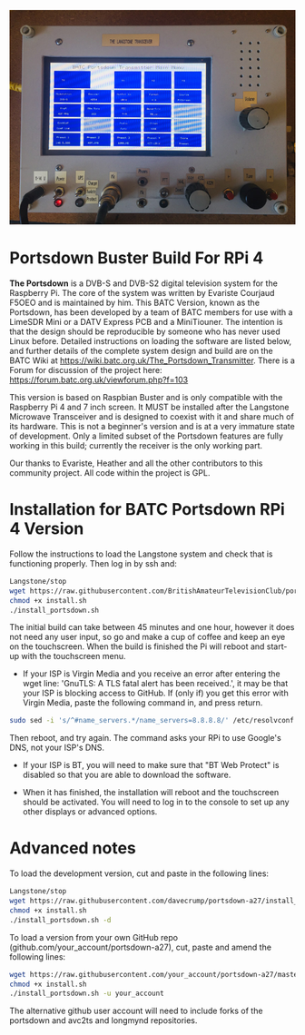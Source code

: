 ![portsdown banner](/doc/img/Portsdown_A27.jpg)
# Portsdown Buster Build For RPi 4

**The Portsdown** is a DVB-S and DVB-S2 digital television system for the Raspberry Pi.  The core of the system was written by Evariste Courjaud F5OEO and is maintained by him.  This BATC Version, known as the Portsdown, has been developed by a team of BATC members for use with a LimeSDR Mini or a DATV Express PCB and a MiniTiouner.  The intention is that the design should be reproducible by someone who has never used Linux before.  Detailed instructions on loading the software are listed below, and further details of the complete system design and build are on the BATC Wiki at https://wiki.batc.org.uk/The_Portsdown_Transmitter.  There is a Forum for discussion of the project here: https://forum.batc.org.uk/viewforum.php?f=103

This version is based on Raspbian Buster and is only compatible with the Raspberry Pi 4 and 7 inch screen.  It MUST be installed after the Langstone Microwave Transceiver and is designed to coexist with it and share much of its hardware.  This is not a beginner's version and is at a very immature state of development.  Only a limited subset of the Portsdown features are fully working in this build; currently the receiver is the only working part.

Our thanks to Evariste, Heather and all the other contributors to this community project.  All code within the project is GPL.

# Installation for BATC Portsdown RPi 4 Version

Follow the instructions to load the Langstone system and check that is functioning properly.  Then log in by ssh and:


```sh
Langstone/stop
wget https://raw.githubusercontent.com/BritishAmateurTelevisionClub/portsdown-a27/master/install_portsdown.sh
chmod +x install.sh
./install_portsdown.sh
```

The initial build can take between 45 minutes and one hour, however it does not need any user input, so go and make a cup of coffee and keep an eye on the touchscreen.  When the build is finished the Pi will reboot and start-up with the touchscreen menu.

- If your ISP is Virgin Media and you receive an error after entering the wget line: 'GnuTLS: A TLS fatal alert has been received.', it may be that your ISP is blocking access to GitHub.  If (only if) you get this error with Virgin Media, paste the following command in, and press return.
```sh
sudo sed -i 's/^#name_servers.*/name_servers=8.8.8.8/' /etc/resolvconf.conf
```
Then reboot, and try again.  The command asks your RPi to use Google's DNS, not your ISP's DNS.

- If your ISP is BT, you will need to make sure that "BT Web Protect" is disabled so that you are able to download the software.

- When it has finished, the installation will reboot and the touchscreen should be activated.  You will need to log in to the console to set up any other displays or advanced options.


# Advanced notes

To load the development version, cut and paste in the following lines:

```sh
Langstone/stop
wget https://raw.githubusercontent.com/davecrump/portsdown-a27/install_portsdown.sh
chmod +x install.sh
./install_portsdown.sh -d
```

To load a version from your own GitHub repo (github.com/your_account/portsdown-a27), cut, paste and amend the following lines:
```sh
wget https://raw.githubusercontent.com/your_account/portsdown-a27/master/install_portsdown.sh
chmod +x install.sh
./install_portsdown.sh -u your_account
```
The alternative github user account will need to include forks of the portsdown and avc2ts and longmynd repositories.
